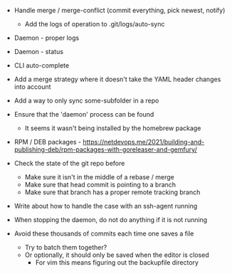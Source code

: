 * Handle merge / merge-conflict (commit everything, pick newest, notify)
  - Add the logs of operation to .git/logs/auto-sync
* Daemon - proper logs
* Daemon - status

* CLI auto-complete

* Add a merge strategy where it doesn't take the YAML header changes into account
* Add a way to only sync some-subfolder in a repo
* Ensure that the 'daemon' process can be found
  - It seems it wasn't being installed by the homebrew package

* RPM / DEB packages - https://netdevops.me/2021/building-and-publishing-deb/rpm-packages-with-goreleaser-and-gemfury/

* Check the state of the git repo before
  - Make sure it isn't in the middle of a rebase / merge
  - Make sure that head commit is pointing to a branch
  - Make sure that branch has a proper remote tracking branch

* Write about how to handle the case with an ssh-agent running

* When stopping the daemon, do not do anything if it is not running

* Avoid these thousands of commits each time one saves a file
  - Try to batch them together?
  - Or optionally, it should only be saved when the editor is closed
    - For vim this means figuring out the backupfile directory
